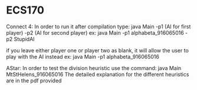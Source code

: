 # ECS170

Connect 4:
In order to run it after compilation type:
java Main -p1 (AI for first player) -p2 (AI for second player)
ex: java Main -p1 alphabeta_916065016 -p2 StupidAI

if you leave either player one or player two as blank, it will allow the user to play with the AI instead
ex: java Main -p1 alphabeta_916065016

AStar:
In order to test the division heuristic use the command:
java Main MtStHelens_916065016
The detailed explanation for the different heuristics are in the pdf provided 
